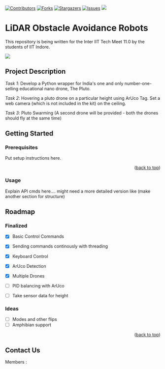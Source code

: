 <div id="top"></div>

[![Contributors][contributors-shield]][contributors-url]
[![Forks][forks-shield]][forks-url]
[![Stargazers][stars-shield]][stars-url]
[![Issues][issues-shield]][issues-url]
[![](https://img.shields.io/github/issues-pr-raw/DaemonLab/Drone-Swarm?color=important&style=for-the-badge)](https://github.com/DaemonLab/Drone-Swarm/pulls)

# LiDAR Obstacle Avoidance Robots
This repository is being written for the Inter IIT Tech Meet 11.0 by the students of IIT Indore.

[![](https://img.shields.io/badge/License-GPLv3-blue.svg)]()

<!-- TABLE OF CONTENTS (ADD ONCE SUBTOPICS START COMING TOGETHER)-->


<!-- PROJECT DESCRIPTION -->

## Project Description 

*Task 1*: Develop a Python wrapper for India's one and only number-one-selling educational nano drone, The Pluto.

*Task 2*: Hovering a pluto drone on a particular height using ArUco Tag. Set a web camera (which is not included in the kit) on the ceiling.

*Task 3*: Pluto Swarming (A second drone will be provided - both the drones should fly at the same time)

## Getting Started

### Prerequisites

Put setup instructions here.

<p align="right">(<a href="#top">back to top</a>)</p>

### Usage
Explain API cmds here.... might need a more detailed version like (make another section for structure)

## Roadmap

### Finalized
- [x] Basic Control Commands
- [x] Sending commands continously with threading
- [x] Keyboard Control
- [x] ArUco Detection
- [x] Multiple Drones
- [ ] PID balancing with ArUco
- [ ] Take sensor data for height


<div id="ideas"></div>

### Ideas

- [ ] Modes and other flips
- [ ] Amphibian support

<p align="right">(<a href="#top">back to top</a>)</p>

## Contact Us

Members :  

[contributors-shield]: https://img.shields.io/github/contributors/DaemonLab/Drone-Swarm?color=informational&style=for-the-badge
[contributors-url]: https://github.com/DaemonLab/Drone-Swarm/graphs/contributors
[forks-shield]: https://img.shields.io/github/forks/DaemonLab/Drone-Swarm?color=blueviolet&style=for-the-badge
[forks-url]: https://github.com/DaemonLab/Drone-Swarm/fork
[stars-shield]: https://img.shields.io/github/stars/DaemonLab/Drone-Swarm?color=yellow&style=for-the-badge
[stars-url]: https://github.com/DaemonLab/Drone-Swarm/stargazers
[issues-shield]: https://img.shields.io/github/issues-raw/DaemonLab/Drone-Swarm?color=%23FF0000&style=for-the-badge
[issues-url]: https://github.com/DaemonLab/Drone-Swarm/issues
